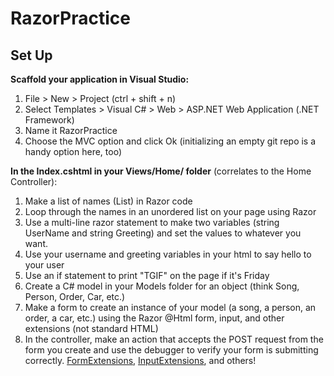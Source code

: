 # RazorPractice

## Set Up
**Scaffold your application in Visual Studio:**
 1. File > New > Project (ctrl + shift + n)
 2. Select Templates > Visual C# > Web > ASP.NET Web Application (.NET Framework)
 3. Name it RazorPractice
 4. Choose the MVC option and click Ok (initializing an empty git repo is a handy option here, too)
 
**In the Index.cshtml in your Views/Home/ folder** (correlates to the Home Controller):

1. Make a list of names (List<string>) in Razor code
2. Loop through the names in an unordered list on your page using Razor
3. Use a multi-line razor statement to make two variables (string UserName and string Greeting) and set the values to whatever you want.
4. Use your username and greeting variables in your html to say hello to your user 
5. Use an if statement to print "TGIF" on the page if it's Friday
7. Create a C# model in your Models folder for an object (think Song, Person, Order, Car, etc.)
8. Make a form to create an instance of your model (a song, a person, an order, a car, etc.) using the Razor @Html form, input, and other extensions (not standard HTML)
9. In the controller, make an action that accepts the POST request from the form you create and use the debugger to verify your form is submitting correctly.
[FormExtensions](https://msdn.microsoft.com/en-us/library/system.web.mvc.html.formextensions(v=vs.118).aspx),  [InputExtensions](https://msdn.microsoft.com/en-us/library/system.web.mvc.html.inputextensions(v=vs.118).aspx), and others! 
